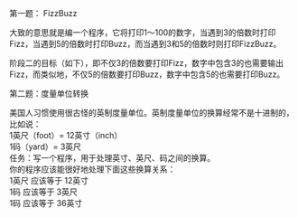 第一题： FizzBuzz
  
  大致的意思就是编一个程序，它将打印1～100的数字，当遇到3的倍数时打印Fizz，当遇到5的倍数时打印Buzz，而当遇到3和5的倍数时则打印FizzBuzz。
  
  阶段二的目标（如下），即不仅3的倍数要打印Fizz，数字中包含3的也需要输出Fizz，而类似地，不仅5的倍数要打印Buzz，数字中包含5的也需要打印Buzz。
  
  
第二题：度量单位转换  

美国人习惯使用很古怪的英制度量单位。英制度量单位的换算经常不是十进制的，比如说：  
1英尺（foot）= 12英寸（inch）  
1码（yard）= 3英尺  
任务：写一个程序，用于处理英寸、英尺、码之间的换算。  
你的程序应该能很好地处理下面这些换算关系：  
1英尺 应该等于 12英寸  
1码 应该等于 3英尺  
1码 应该等于 36英寸  

